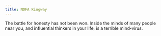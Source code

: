```yaml
---
title: NOFA Kingway
---
```

The battle for honesty has not been won. Inside the minds of many people near you, and influential thinkers in your life, is a terrible mind-virus.